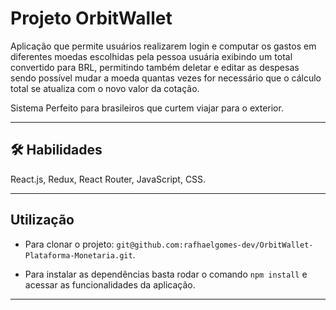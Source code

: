 # Projeto OrbitWallet

Aplicação que permite usuários realizarem login e computar os gastos em diferentes moedas escolhidas pela pessoa usuária exibindo um total convertido para BRL, permitindo também deletar e editar as despesas sendo possível mudar a moeda quantas vezes for necessário que o cálculo total se atualiza com o novo valor da cotação. 

Sistema Perfeito para brasileiros que curtem viajar para o exterior.

<hr></hr>

## 🛠 Habilidades
React.js, Redux, React Router, JavaScript, CSS.

<hr></hr>

## Utilização

- Para clonar o projeto: `git@github.com:rafhaelgomes-dev/OrbitWallet-Plataforma-Monetaria.git`.

- Para instalar as dependências basta rodar o comando `npm install` e acessar as funcionalidades da aplicação.

<hr></hr>
